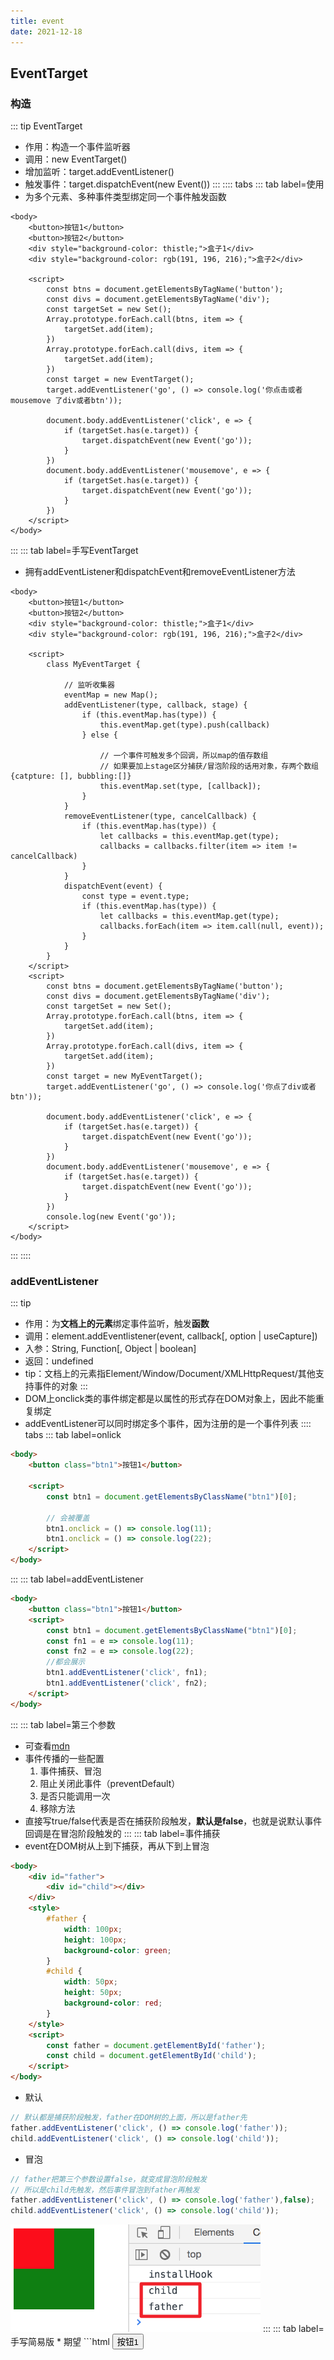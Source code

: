 ```yaml
---
title: event
date: 2021-12-18
---
```

## EventTarget
### 构造
::: tip EventTarget
* 作用：构造一个事件监听器
* 调用：new EventTarget()
* 增加监听：target.addEventListener()
* 触发事件：target.dispatchEvent(new Event())
:::
:::: tabs 
::: tab label=使用
* 为多个元素、多种事件类型绑定同一个事件触发函数
```html{17-18,22,27}
<body>
    <button>按钮1</button>
    <button>按钮2</button>
    <div style="background-color: thistle;">盒子1</div>
    <div style="background-color: rgb(191, 196, 216);">盒子2</div>

    <script>
        const btns = document.getElementsByTagName('button');
        const divs = document.getElementsByTagName('div');
        const targetSet = new Set();
        Array.prototype.forEach.call(btns, item => {
            targetSet.add(item);
        })
        Array.prototype.forEach.call(divs, item => {
            targetSet.add(item);
        })
        const target = new EventTarget();
        target.addEventListener('go', () => console.log('你点击或者 mousemove 了div或者btn'));

        document.body.addEventListener('click', e => {
            if (targetSet.has(e.target)) {
                target.dispatchEvent(new Event('go'));
            }
        })
        document.body.addEventListener('mousemove', e => {
            if (targetSet.has(e.target)) {
                target.dispatchEvent(new Event('go'));
            }
        })
    </script>
</body>

```
:::
::: tab label=手写EventTarget
* 拥有addEventListener和dispatchEvent和removeEventListener方法
```html{8-35,47}
<body>
    <button>按钮1</button>
    <button>按钮2</button>
    <div style="background-color: thistle;">盒子1</div>
    <div style="background-color: rgb(191, 196, 216);">盒子2</div>

    <script>
        class MyEventTarget {

            // 监听收集器
            eventMap = new Map();
            addEventListener(type, callback, stage) {
                if (this.eventMap.has(type)) {
                    this.eventMap.get(type).push(callback)
                } else {

                    // 一个事件可触发多个回调，所以map的值存数组
                    // 如果要加上stage区分捕获/冒泡阶段的话用对象，存两个数组{catpture: [], bubbling:[]}
                    this.eventMap.set(type, [callback]);
                }
            }
            removeEventListener(type, cancelCallback) {
                if (this.eventMap.has(type)) {
                    let callbacks = this.eventMap.get(type);
                    callbacks = callbacks.filter(item => item != cancelCallback)
                }
            }
            dispatchEvent(event) {
                const type = event.type;
                if (this.eventMap.has(type)) {
                    let callbacks = this.eventMap.get(type);
                    callbacks.forEach(item => item.call(null, event));
                }
            }
        }
    </script>
    <script>
        const btns = document.getElementsByTagName('button');
        const divs = document.getElementsByTagName('div');
        const targetSet = new Set();
        Array.prototype.forEach.call(btns, item => {
            targetSet.add(item);
        })
        Array.prototype.forEach.call(divs, item => {
            targetSet.add(item);
        })
        const target = new MyEventTarget();
        target.addEventListener('go', () => console.log('你点了div或者btn'));

        document.body.addEventListener('click', e => {
            if (targetSet.has(e.target)) {
                target.dispatchEvent(new Event('go'));
            }
        })
        document.body.addEventListener('mousemove', e => {
            if (targetSet.has(e.target)) {
                target.dispatchEvent(new Event('go'));
            }
        })
        console.log(new Event('go'));
    </script>
</body>
```
:::
::::
### addEventListener
::: tip
* 作用：为**文档上的元素**绑定事件监听，触发**函数**
* 调用：element.addEventlistener(event, callback[, option | useCapture])
* 入参：String, Function[, Object | boolean]
* 返回：undefined
* tip：文档上的元素指Element/Window/Document/XMLHttpRequest/其他支持事件的对象
:::
* DOM上onclick类的事件绑定都是以属性的形式存在DOM对象上，因此不能重复绑定
* addEventListener可以同时绑定多个事件，因为注册的是一个事件列表
:::: tabs
::: tab label=onlick
```html
<body>
    <button class="btn1">按钮1</button>

    <script>
        const btn1 = document.getElementsByClassName("btn1")[0];

        // 会被覆盖
        btn1.onclick = () => console.log(11);
        btn1.onclick = () => console.log(22);
    </script>
</body>
```
:::
::: tab label=addEventListener
```html
<body>
    <button class="btn1">按钮1</button>
    <script>
        const btn1 = document.getElementsByClassName("btn1")[0];
        const fn1 = e => console.log(11);
        const fn2 = e => console.log(22);
        //都会展示
        btn1.addEventListener('click', fn1);
        btn1.addEventListener('click', fn2);
    </script>
</body>
```

:::
::: tab label=第三个参数
* 可查看[mdn](https://developer.mozilla.org/zh-CN/docs/Web/API/EventTarget/addEventListener)
* 事件传播的一些配置
    1. 事件捕获、冒泡
    2. 阻止关闭此事件（preventDefault）
    3. 是否只能调用一次
    4. 移除方法
* 直接写true/false代表是否在捕获阶段触发，**默认是false**，也就是说默认事件回调是在冒泡阶段触发的
:::
::: tab label=事件捕获
* event在DOM树从上到下捕获，再从下到上冒泡
```html
<body>
    <div id="father">
        <div id="child"></div>
    </div>
    <style>
        #father {
            width: 100px;
            height: 100px;
            background-color: green;
        }
        #child {
            width: 50px;
            height: 50px;
            background-color: red;
        }
    </style>
    <script>
        const father = document.getElementById('father');
        const child = document.getElementById('child');
    </script>
</body>
```
* 默认
```js
// 默认都是捕获阶段触发，father在DOM树的上面，所以是father先
father.addEventListener('click', () => console.log('father'));
child.addEventListener('click', () => console.log('child'));
```


* 冒泡
```js
// father把第三个参数设置false，就变成冒泡阶段触发
// 所以是child先触发，然后事件冒泡到father再触发
father.addEventListener('click', () => console.log('father'),false);
child.addEventListener('click', () => console.log('child'));
```
<img src="./assets/shijianmaopao.png" style="width:400px;">
:::
::: tab label=手写简易版
* 期望
```html
<body>
    <button class="btn1">按钮1</button>
    <script>
        const btn1 = document.getElementsByClassName("btn1")[0];
        const fn1 = e => console.log(11);
        const fn2 = e => console.log(22);

        btn1.myAddEventListener('mouseover', fn1);
        btn1.myAddEventListener('click', fn2);
    </script>
</body>
```

* 实现
```js
Object.prototype.myAddEventListener = function(type, callback) {
    const eventTypeHandlers = `on${type}handler`;
    const eventType = `on${type}`;
    if (!this[eventTypeHandlers]) {
        this[eventTypeHandlers] = [];
    }
    if (!this[eventType]) {
        this[eventType] = e => {
            this[eventTypeHandlers].forEach(item => item.call(this, e))
        }
    }

    this[eventTypeHandlers].push(callback);
}
```
* 其实是依赖于on事件回调触发，并不算自己触发的
:::
::::
### removeEventListener
::: tip
* 作用：移除监听事件
* 调用：eventTarget.removeEventTarget(type, callback, options)
* 入参：String, Function[, Boolean | Object]
* 返回：undefined
:::
```html{8-9,11,14-15}
<body>
    <button id='btn'>按钮</button>

    <script>
        const btn = document.querySelector('#btn');
        const callback1 = () => console.log('1');
        const callback2 = () => console.log('2');
        btn.addEventListener('click', callback1);
        btn.addEventListener('click', callback2);

        btn.click(); // 1 2
        setTimeout(() => {
            console.log('移除事件1，再点击');
            btn.removeEventListener('click', callback1);
            btn.click(); // 2
        }, 2000)
    </script>
</body>
```
### dispatchEvent
::: tip
* 作用：向指定目标派发事件
* 调用：element.dispatchEvent(event)
* 入参：Event
* 返回：undefined
:::
::: warning 只发射一次
* 每个事件只能被发射一次，多次发射报错
:::
:::: tabs
::: tab label=使用
* 自定义事件设置及触发
```html{6,11-12}
<body>
    <button id='btn'>按钮</button>

    <script>
        const btn = document.querySelector('#btn');
        btn.addEventListener('go', () => console.log('go go go!'));
        
        // btn.go(); // error
        
        setTimeout(() => {
            const goEvent = new Event('go');
            btn.dispatchEvent(goEvent); // go go go!
        }, 2000)
    </script>
</body>
```
:::
::: tab label=捕获/冒泡
* 指定位置发起的事件同样是按照【捕获 -> 冒泡】的顺序触发的
```html{7-9,12-13}
<body>
    <button id='btn'>按钮</button>

    <script>
        const btn = document.querySelector('#btn');

        // 捕获 -> 冒泡，与定义顺序无关
        btn.addEventListener('go', () => console.log('冒泡go!'), false);
        btn.addEventListener('go', () => console.log('捕获go!'), true);
        
        setTimeout(() => {
            const goEvent = new Event('go');
            btn.dispatchEvent(goEvent); // 捕获go! 冒泡go!
        }, 2000)
    </script>
</body>

```
>默认是false:冒泡
:::
::: tab label=hideBox
* 有一个遮罩层遮住了按钮，且他们不在一个dom事件触发的线路上，怎样点击box也能触发按钮的点击
>1. 事件截获调btn.click
>2. 事件截获调btn.dispatchEvent
```html{2-5,20-23,25}
<body>
    <div>
        <div id='hide-box'>遮罩层，盖住了按钮</div>
    </div>
    <button id='btn'>按钮</button>

    <style>
        #hide-box {
            position: absolute;
            background-color: rgb(142, 194, 236, 0.3);
            width: 100px;
            height: 100px;
        }
    </style>
    <script>
        const btn = document.querySelector('#btn');
        btn.addEventListener('click', () => console.log('按钮点击'));
        
        const hideBox = document.querySelector('#hide-box');
        hideBox.addEventListener('click', e => {
            btn.dispatchEvent(new Event('click'));
            e.preventDefault();
        })

        hideBox.click(); // 按钮点击
    </script>
</body>
```
:::
::: tab label=多次发射
```html{12-13}
<body>
    <button id='btn1'>按钮</button>
    <button id='btn2'>按钮</button>

    <script>
        const btn1 = document.querySelector('#btn1');
        const btn2 = document.querySelector('#btn2');

        btn1.addEventListener('click', e => {
            console.log('按钮1点击');

            //  Error: The event is already being dispatched.
            btn2.dispatchEvent(e);
        });
        btn2.addEventListener('click', () => console.log('按钮2点击'));
        
        btn1.click();
    </script>
</body>

```
:::
::::
## Event属性
### Event
::: tip 构造
* 作用：构造新的Event事件
* 调用：new Event(type[, {bubbles, cancelable, composed}])
* 入参：String[, {Boolean, Boolean, Boolean}]
:::
:::: tabs
::: tab label=使用
```html
<body>
    <div>
        <button>按钮1</button>
    </div>

    <script>
        const div = document.querySelector('div');
        const btn = document.querySelector('button');
        btn.addEventListener('say', () => console.log('btn说我被触发了'));
        div.addEventListener('say', () => console.log('div说我被触发了'));

        const event = new Event('say');

        // 发射事件，但并没有冒泡
        btn.dispatchEvent(event); // btn说我被触发了
    </script>
</body>
```
:::
::: tab label=冒泡事件
* bubbles等几个参数默认都是false，要设置true需要手动设置
```html
<body>
    <div>
        <button>按钮1</button>
    </div>

    <script>
        const div = document.querySelector('div');
        const btn = document.querySelector('button');
        btn.addEventListener('say', () => console.log('btn说我被触发了'));
        div.addEventListener('say', () => console.log('div说我被触发了'));

        const event = new Event('say',{bubbles: true});

        // 发射事件，并且冒泡给了div
        btn.dispatchEvent(event); // btn说我被触发了 div说我被触发了
    </script>
</body>
```
:::
::::
### target
::: tip
* 值：事件发起节点对象
* 获取：e.target
:::
### currentTarget
::: tip
* 作用：拿到事件当前传播到的node对象
* 获取：e.currentTarget
:::
```html
<body>
    <div>
        <button>按钮</button>
    </div>

    <script>
        const button = document.querySelector('button');
        const div = document.querySelector('div');
        div.addEventListener('click', e => {
            console.log(e.target); // <button>按钮</button>
            console.log(e.currentTarget); // <div>...</div>
        })
        button.click();
    </script>
</body>
```
### type
::: tip
* 值：事件的类型
* 返回：String
:::
```html
<body>
    <button>按钮</button>

    <script>
        const button = document.querySelector('button');
        button.addEventListener('go', function(e) {
            console.log(e.type); // go
        });

        const e = new Event('go');
        button.dispatchEvent(e);
    </script>
</body>
```
### bubbles
::: tip
* 作用：检测事件是否会冒泡
* 获取：event.bubbles
* 值：Boolean
:::
```html{11-12,14-16}
<body>
    <div>
        <button>按钮1</button>
    </div>

    <script>
        const div = document.querySelector('div');
        const btn = document.querySelector('button');
        btn.addEventListener('click', e => console.log(e.bubbles));

        // div盒子在冒泡阶段等click事件触发
        div.addEventListener('click', () => console.log('div说我被触发了'), false);

        // new Event默认不冒泡
        btn.dispatchEvent(new Event('click')); // false
        console.log('等两秒');

        // true div说我被触发了
        setTimeout(() => btn.dispatchEvent(new Event('click', {bubbles: true})), 2000)
    </script>
</body>
```
### cancelable
::: tip
* 作用：设置事件默认事件是否可被preventDefault()取消
* 获取：event.cancelable
* 值：Boolean
* tip：正常传播，只是禁止了默认事件
:::
### defaultPrevented
::: tip
* 作用：查看该事件是否调用了preventDefault方法
* 调用：e.defaultPrevented
* 返回：Boolean
:::
::: warning
* dispatchEvent发射的事件好像不生效？
* 手动触发可以
:::
* 点击按钮，显示true
```html
<body>
    <button>按钮</button>

    <script>
        const button = document.querySelector('button');

        button.addEventListener('click', function(e) {
            e.preventDefault();
            console.log(e.defaultPrevented); // true
        })
        
        // 生成的事件无效？
        // const e = new Event('click');
        // e.preventDefault();
        // button.dispatchEvent(e);
    </script>
</body>
```
### eventPhase
::: tip
* 作用：查看当前事件传播到哪个阶段了
* 调用：event.eventPhase
* 返回：Number
:::
|值|含义|
|---|---|
|0|事件没开始传播|
|1|事件在捕获阶段|
|2|事件到达target|
|3|事件在冒泡阶段|
```html{11,15,19,23,27,30}
<body>
    <div>
        <button>按钮</button>
    </div>

    <script>
        const button = document.querySelector('button');
        const div = document.querySelector('div');

        div.addEventListener('click', function(e) {
            console.log('div捕获：' + e.eventPhase); // 1
        }, true);

        button.addEventListener('click', function(e) {
            console.log('button捕获：' + e.eventPhase); // 2
        }, true);

        button.addEventListener('click', function(e) {
            console.log('button冒泡：' + e.eventPhase); // 2
        });

        div.addEventListener('click', function(e) {
            console.log('div冒泡：' + e.eventPhase); // 3
        });
        
        const e = new Event('click');
        console.log(e.eventPhase); // 0
        button.dispatchEvent(e);

        setTimeout(() => console.log('结束' + e.eventPhase)); // 0
    </script>
</body>
```
### isTrusted
::: tip
* 作用：查看该事件是不是系统信任的浏览器发起事件【用户生成的返回false】
* 调用：event.isTrusted
* 返回：Boolean
* tip：只读属性
:::
* dispatchEvent发起的值是false，点击时浏览器发起的值是true
```html
<body>
    <button>按钮</button>

    <script>
        const button = document.querySelector('button');
        button.addEventListener('click', function(e) {
            console.log(e.isTrusted); // false
        });

        const e = new Event('click');
        button.dispatchEvent(e);
    </script>
</body>
```
## Event方法
### preventDefault
::: tip
* 作用：阻止浏览器默认事件作用触发
* 调用：e.preventDefault()
* tip：不影响自定义事件，不影响事件传播
:::
### composedPath
::: tip
* 作用：事件的传播路径
* 调用：e.composedPath()
* 返回：Array【栈结构】
:::
::: warning 返回值
* 0是target，最下面是window
* 从一开始就把路径存完了，并不是边执行边存的
:::
```html{11,15}
<body>
    <article>
        <div>
            <button>按钮</button>
        </div>
    </article>
    <script>
        const button = document.querySelector('button');
        const div = document.querySelector('div');
        button.addEventListener('click', function(e) {
            console.log(e.composedPath()); // Array(7) [button, div ...]
        });

        div.addEventListener('click', function(e) {
            console.log(e.composedPath()); // Array(7) [button, div ...]
        },true);

        const e = new Event('click');
        button.dispatchEvent(e);
    </script>
</body>
```
### stopImmediatePropagation
::: tip stop stopImmediatePropagation
* 翻译：停止立即传播
* 作用：不再调用其他的事件回调，并且阻止传播
* 调用：e.stopImmediatePropagation()
* 返回：undefined
:::
::: warning
* addEventListener同一个事件时是按序执行，stopImmediatePropagation之前的都执行，之后的都不执行
* 并且停止事件的传播
:::
```html{16,19,24}
<body>
    <article>
        <div>
            <button>按钮</button>
        </div>
    </article>
    <script>
        const button = document.querySelector('button');
        const div = document.querySelector('div');

        button.addEventListener('click', function(e) {
            console.log('e的点击事件1');
        });
        button.addEventListener('click', function(e) {
            console.log('e的点击事件2');
            e.stopImmediatePropagation();
        });

        // 已被阻止剩下的事件回调执行，无
        button.addEventListener('click', function(e) {
            console.log('e的点击事件3');
        });
        
        // 已被停止事件传播，无
        div.addEventListener('click', function(e) {
            console.log('到div了');
        });

        const e = new Event('click');
        button.dispatchEvent(e);
    </script>
</body>
```
### stopPropagation
::: tip
* 作用：停止事件传播，但**本对象上的监听回调会执行完**
* 调用：e.stopPropagation()
:::
```html{16,19,24}
<body>
    <article>
        <div>
            <button>按钮</button>
        </div>
    </article>
    <script>
        const button = document.querySelector('button');
        const div = document.querySelector('div');

        button.addEventListener('click', function(e) {
            console.log('e的点击事件1');
        });
        button.addEventListener('click', function(e) {
            console.log('e的点击事件2');
            e.stopPropagation();
        });

        // 会执行完本对象的事件回调
        button.addEventListener('click', function(e) {
            console.log('e的点击事件3');
        });
        
        // 已被停止事件传播，无
        div.addEventListener('click', function(e) {
            console.log('到div了');
        });

        const e = new Event('click');
        button.dispatchEvent(e);
    </script>
</body>
```
## 移动端事件
:::: tabs
::: tab label=移动端
|type|场景|
|---|---|
|touchstart|触摸交互，tab切换，链接跳转|
|touchmove|画板、拖动、滑动特效、签名|
|touchend|主要跟touchmove结合使用：滑动结束|
|touchcancel|很少使用，touch被打断时触发：(电量不足)|
>如果没开理想视口，click延迟会在300ms左右，开启理想视口会快一些。**尽量在移动端使用 touchstart / touchend**
* 触发顺序：touchstart => (touchmove) => touchend => `click`(捕获冒泡都在这儿开始)
>`touchmove`手不离开屏幕会一直触发，即使离开了监听区域
:::
::: tab label=示例
* touch事件结束了才开始点击事件的捕获冒泡
* touch事件被alert打断了才会触发touchcancel
* touchmove后不会触发click
```html
<body>
    <style>
        body {
            width: 100vw;
            height: 100vw;
            background-color: yellow;
        }
    </style>
    <script>
        document.body.addEventListener('touchstart', () => {
            console.log('开始触摸');
        })
        document.body.addEventListener('touchmove', () => {
            console.log('触摸移动');
        })
        document.body.addEventListener('touchend', () => {
            console.log('触摸停止');
        })
        document.body.addEventListener('touchcancel', () => {
            console.log('触摸被打断');
        })
        document.body.addEventListener('click', () => {
            console.log('捕获点击');
        }, true);
        document.body.addEventListener('click', () => {
            console.log('冒泡点击');
        })
        setTimeout(() => alert('打断了你的触摸'), 4000);
    </script>
</body>
```
:::
::: tab label=点击穿透
* touchstart事件让eventTarget消失，之后会在原位置触发click事件。
>穿透演示：移动端点击button，遮罩层消失，下层的盒子接受到了click事件。**说明click是在touch结束后才在`原位置`触发**
```html{8,16-19}
<head>
    <meta name="viewport"
        content="width=device-width, initial-scale=1, maximum-scale=1, minimum-scale=1, viewport-fit=cover, user-scalable=no">
</head>

<body>
    <div class="wrapper">
        <a href="https://www.bytedance.com">点我去字节</a>
        <div id="shape">
            <h1>恭喜你被字节录取了</h1>
            <button>确定</button>
        </div>
    </div>

    <script>
        document.querySelector('button').addEventListener('touchend', e => {
            document.querySelector('#shape').style.display = 'none';
            // e.preventDefault(); // 解决点击穿透方案
        })
    </script>

    <style>
        * {
            margin: 0;
            padding: 0;
        }

        .wrapper {
            position: relative;
            width: 100%;
            height: 100vw;
        }

        a {
            display: block;
            width: 100%;
            height: 20vh;
            background-color: pink;
        }

        #shape {
            position: absolute;
            top: 0;
            width: 100%;
            height: 100vh;
            background-color: rgba(0, 0, 0, 0.5);
            text-align: center;
            padding-top: 10vw;
        }
    </style>
</body>
```
* 解决：
    1. `e.preventDefault()`
    2. 背后的click改成`touch`事件
    3. 让背后元素暂时不响应事件
    ```js
    document.querySelector('a').style.pointerEvents = 'none';
    setTimeout(() => {
        document.querySelector('a').style.pointerEvents = 'auto';
    }, 300)
    ```
:::
::::
### clientX/pageX/screenX
::: tip
* `e.targetTouches[0].clientX`是相对于浏览器左边缘距离
* `e.targetTouches[0].screenX`是相对于屏幕左边缘距离
* `e.targetTouches[0].pageX`是相对于页面左边缘距离，有可能发生了滚动
:::
### touch事件和mouse事件打平
::: tip
1. 鼠标`mousemove`和`touch`事件取x和y方法不一样
2. mouse有移出屏幕的风险，会导致监听触发不符合预期
:::
::: danger
* mouse事件有x,y，touch事件只有clientX，clientY
* touch事件必须拿`targetTouches`或`touches`获取clientX/clientY
* mac的触控板是touch事件
:::
```js

// 打平移动端位置事件
const moveListener = (el, callback) => {
  let mouseDown = false;
  const touchMove = e => callback(e.targetTouches[0].clientX, e.targetTouches[0].clientY);
  const mouseDownEvent = () => mouseDown = true;
  const mouseUp = () => mouseDown = false;
  const mouseOut = () => mouseDown = false;
  const mouseMove = (e) => {
    if (!mouseDown) return;
    callback(e.clientX, e.clientY);
  }
  el.addEventListener("touchmove", touchMove);
  el.addEventListener("mousedown", mouseDownEvent);
  el.addEventListener("mouseup", mouseUp);
  el.addEventListener("mouseout", mouseOut);
  document.addEventListener("mouseout", mouseOut);
  el.addEventListener("mousemove", mouseMove);

  return () => {
    el.removeEventListener("touchmove", touchMove);
    el.removeEventListener("mousedown", mouseDownEvent);
    el.removeEventListener("mouseup", mouseUp);
    el.removeEventListener("mouseout", mouseOut);
    document.removeEventListener("mouseout", mouseOut);
    el.removeEventListener("mousemove", mouseMove);
  }
}
```